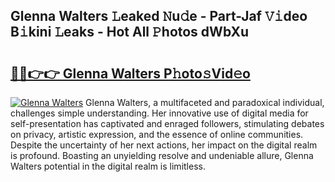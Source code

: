 ## Glenna Walters 𝙻eaked 𝙽u𝚍e - Part-Jaf 𝚅𝚒deo B𝚒kini 𝙻eaks - Hot All 𝙿hotos dWbXu

# <h2><a href="http://ld17fp.urlbe.top/?page=Glenna+Walters">🔗🔗👉👉 Glenna Walters P𝚑oto𝚜Vid𝚎o</a></h2>

[![Glenna Walters](https://i.imgur.com/eBuTRDB.gif)](http://ld17fp.urlbe.top/?page=Glenna+Walters)
Glenna Walters, a multifaceted and paradoxical individual, challenges simple understanding. Her innovative use of digital media for self-presentation has captivated and enraged followers, stimulating debates on privacy, artistic expression, and the essence of online communities. Despite the uncertainty of her next actions, her impact on the digital realm is profound. Boasting an unyielding resolve and undeniable allure, Glenna Walters potential in the digital realm is limitless.
